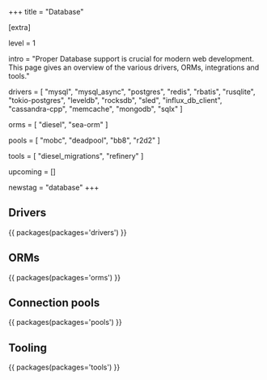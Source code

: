 +++
title = "Database"

[extra]

level = 1

intro = "Proper Database support is crucial for modern web development. This page gives an overview of the various drivers, ORMs, integrations and tools."

drivers = [
  "mysql",
  "mysql_async",
  "postgres",
  "redis",
  "rbatis",
  "rusqlite",
  "tokio-postgres",
  "leveldb",
  "rocksdb",
  "sled",
  "influx_db_client",
  "cassandra-cpp",
  "memcache",
  "mongodb",
  "sqlx"
]

orms = [
  "diesel",
  "sea-orm"
]

pools = [
    "mobc",
    "deadpool",
    "bb8",
    "r2d2"
]

tools = [
  "diesel_migrations",
  "refinery"
]

upcoming = []

newstag = "database"
+++

<h2 id="drivers">Drivers</h2>

{{ packages(packages='drivers') }}

<h2 id="orms">ORMs</h2>

{{ packages(packages='orms') }}

<h2 id="pools">Connection pools</h2>

{{ packages(packages='pools') }}

<h2 id="tooling">Tooling</h2>

{{ packages(packages='tools') }}
